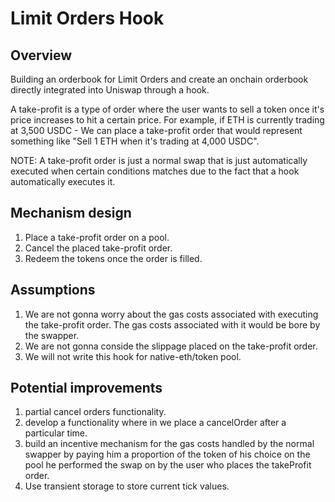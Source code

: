 # Limit Orders Hook

## Overview
Building an orderbook for Limit Orders and create an onchain orderbook directly integrated into Uniswap through a hook.

A take-profit is a type of order where the user wants to sell a token once it's price increases to hit a certain price. For example, if ETH is currently trading at 3,500 USDC - We can place a take-profit order that would represent something like "Sell 1 ETH when it's trading at 4,000 USDC".

NOTE: 
A take-profit order is just a normal swap that is just automatically executed when certain conditions matches due to the fact that a hook automatically executes it.



## Mechanism design
1. Place a take-profit order on a pool.
2. Cancel the placed take-profit order.
3. Redeem the tokens once the order is filled.

## Assumptions
1. We are not gonna worry about the gas costs associated with executing the take-profit order. The gas costs associated with it would be bore by the swapper.
2. We are not gonna conside the slippage placed on the take-profit order.
3. We will not write this hook for native-eth/token pool.

## Potential improvements

1. partial cancel orders functionality.
2. develop a functionality where in we place a cancelOrder after a particular time.
3. build an incentive mechanism for the gas costs handled by the normal swapper by paying him a proportion of the token of his choice on the pool he performed the swap on by the user who places the takeProfit order.
4. Use transient storage to store current tick values.